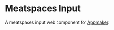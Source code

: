 Meatspaces Input
================

A meatspaces input web component for [Appmaker](https://github.com/mozilla-appmaker/appmaker).